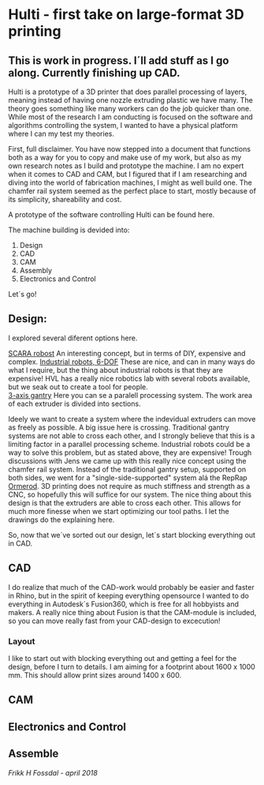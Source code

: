 # Hulti - first take on large-format 3D printing 
## This is work in progress. I´ll add stuff as I go along. Currently finishing up CAD. 

Hulti is a prototype of a 3D printer that does parallel processing of layers, meaning instead of having one nozzle extruding plastic we have many. The theory goes something like many workers can do the job quicker 
than one. While most of the research I am conducting is focused on the software and algorithms controlling the system, I wanted to have a physical platform where I can my test my theories. 

First, full disclaimer. You have now stepped into a document that functions both as a way for you to copy and make use of my work,  but also as my own research notes as I build
and prototype the machine. I am no expert when it comes to CAD and CAM, but I figured that if I am researching and diving into the world of fabrication machines, I might as well 
build one. The chamfer rail system seemed as the perfect place to start, mostly because of its simplicity, shareability and cost. 

A prototype of the software controlling Hulti can be found here. 

The machine building is devided into: 

1. Design 
2. CAD 
3. CAM 
4. Assembly
5. Electronics and Control 

Let´s go! 

## Design: 

I explored several diferent options here. 

[SCARA robost](https://en.wikipedia.org/wiki/SCARA)
An interesting concept, but in terms of DIY, expensive and complex. 
[Industrial robots, 6-DOF](http://new.abb.com/products/robotics/industrial-robots/irb-6700)
These are nice, and can in many ways do what I require, but the thing about industrial robots is that they are expensive!  HVL has a really nice robotics lab 
with several robots available, but we seak out to create a tool for people.  
[3-axis gantry](https://www.youtube.com/watch?v=SuOIWfGuqVk)
Here you can se a paralell processing system. The work area of each extruder is divided into sections. 

Ideely we want to create a system where the indevidual extruders can move as freely as possible. A big issue here is crossing. Traditional gantry systems 
are not able to cross each other, and I strongly believe that this is a limiting factor in a parallel processing scheme.  Industrial robots could be a way to solve this problem, but as stated above, they are expensive! 
Trough discussions with Jens we came up with this really nice concept using the chamfer rail system. Instead of the traditional gantry setup, supported on both sides, we went for a "single-side-supported" system alá the RepRap
[Ormerod](https://www.3dhubs.com/3d-printers/ormerod). 3D printing does not require as much stiffness and strength as a CNC, so hopefully this will suffice for our system. The nice thing about this design is that the extruders are able to cross each other. 
This allows for much more finesse when we start optimizing our tool paths.  I let the drawings do the explaining here. 

So, now that we´ve sorted out our design, let´s start blocking everything out in CAD.

## CAD 

I do realize that much of the CAD-work would probably be easier and faster in Rhino, but in the spirit of keeping everything opensource I wanted to do everything in Autodesk´s Fusion360, which is free for all hobbyists and makers. A really nice thing about 
Fusion is that the CAM-module is included, so you can move really fast from your CAD-design to excecution! 

###  Layout 

I like to start out with blocking everything out and getting a feel for the design, before I turn to details. I am aiming for a footprint about 1600 x 1000 mm. This should allow print sizes around 1400 x 600. 

## CAM

## Electronics and Control 

## Assemble 

*Frikk H Fossdal - april 2018*


